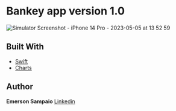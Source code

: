 # Bankey app version 1.0

![Simulator Screenshot - iPhone 14 Pro - 2023-05-05 at 13 52 59](https://user-images.githubusercontent.com/32761815/236541043-8458ae32-f0e3-48c6-95a0-0fbd44d0165f.png)


## Built With

* [Swift](https://www.apple.com/br/swift/)
* [Charts](https://github.com/danielgindi/Charts)

## Author

**Emerson Sampaio** [Linkedin](https://www.linkedin.com/in/emersonsmp/)
